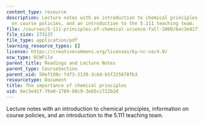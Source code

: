 ```yaml
---
content_type: resource
description: Lecture notes with an introduction to chemical principles, information
  on course policies, and an introduction to the 5.111 teaching team.
file: /courses/5-111-principles-of-chemical-science-fall-2008/6ec3e41f78a0178988c93eb5cc722b2d_lecnotes01.pdf
file_size: 173137
file_type: application/pdf
learning_resource_types: []
license: https://creativecommons.org/licenses/by-nc-sa/4.0/
ocw_type: OCWFile
parent_title: Readings and Lecture Notes
parent_type: CourseSection
parent_uid: 50ef108c-fdf3-2139-3c6d-b5f225678fb3
resourcetype: Document
title: The importance of chemical principles
uid: 6ec3e41f-78a0-1789-88c9-3eb5cc722b2d
---
```

Lecture notes with an introduction to chemical principles, information on course policies, and an introduction to the 5.111 teaching team.